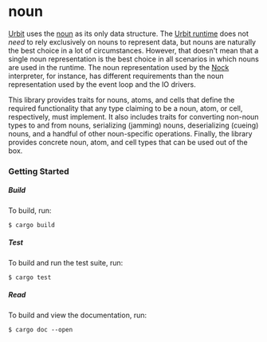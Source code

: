 # noun

[Urbit](https://urbit.org) uses the [noun](https://urbit.org/docs/glossary/noun)
as its only data structure. The [Urbit runtime](https://urbit.org/docs/vere) does not *need* to rely exclusively on nouns
to represent data, but nouns are naturally the best choice in a lot of
circumstances. However, that doesn't mean that a single noun representation is
the best choice in all scenarios in which nouns are used in the runtime. The
noun representation used by the [Nock](https://urbit.org/docs/nock) interpreter,
for instance,
has different requirements than the noun representation used by the event loop
and the IO drivers. 

This library provides traits for nouns, atoms, and cells
that define the required functionality that any type claiming to be a noun,
atom, or cell, respectively, must implement. It also includes traits for
converting non-noun types to and from nouns, serializing (jamming) nouns,
deserializing (cueing) nouns, and a handful of other noun-specific operations.
Finally, the library provides concrete noun, atom, and cell types that can be
used out of the box.

### Getting Started

##### Build

To build, run:
```console
$ cargo build
```

##### Test

To build and run the test suite, run:
```console
$ cargo test
```

##### Read

To build and view the documentation, run:
```console
$ cargo doc --open
```
